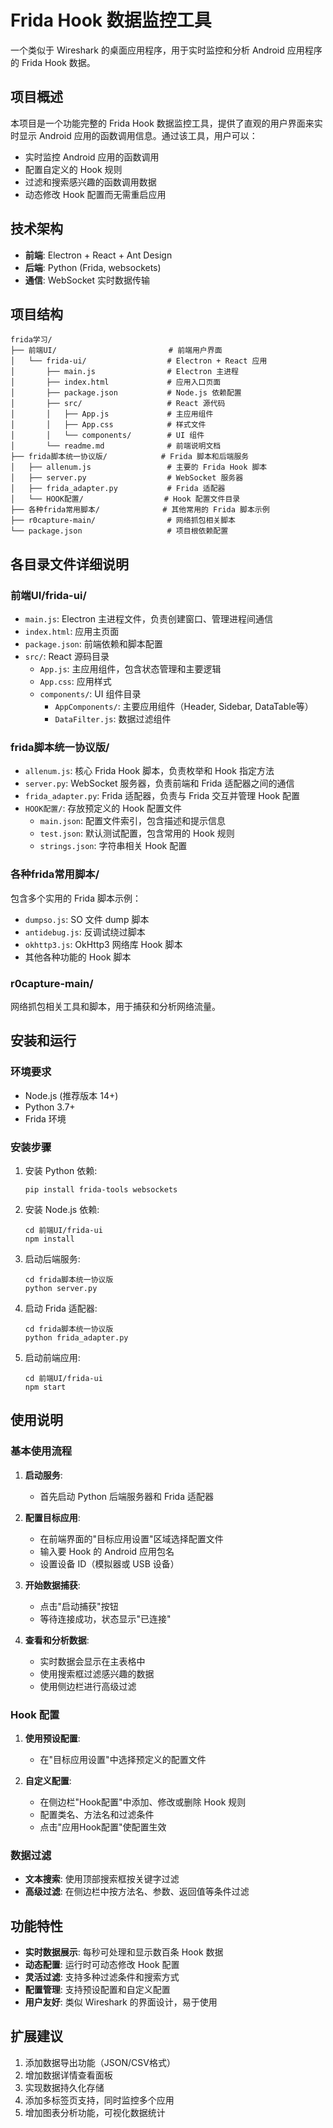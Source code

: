 # Frida Hook 数据监控工具

一个类似于 Wireshark 的桌面应用程序，用于实时监控和分析 Android 应用程序的 Frida Hook 数据。

## 项目概述

本项目是一个功能完整的 Frida Hook 数据监控工具，提供了直观的用户界面来实时显示 Android 应用的函数调用信息。通过该工具，用户可以：

- 实时监控 Android 应用的函数调用
- 配置自定义的 Hook 规则
- 过滤和搜索感兴趣的函数调用数据
- 动态修改 Hook 配置而无需重启应用

## 技术架构

- **前端**: Electron + React + Ant Design
- **后端**: Python (Frida, websockets)
- **通信**: WebSocket 实时数据传输

## 项目结构

```
frida学习/
├── 前端UI/                         # 前端用户界面
│   └── frida-ui/                  # Electron + React 应用
│       ├── main.js                # Electron 主进程
│       ├── index.html             # 应用入口页面
│       ├── package.json           # Node.js 依赖配置
│       ├── src/                   # React 源代码
│       │   ├── App.js             # 主应用组件
│       │   ├── App.css            # 样式文件
│       │   └── components/        # UI 组件
│       └── readme.md              # 前端说明文档
├── frida脚本统一协议版/            # Frida 脚本和后端服务
│   ├── allenum.js                 # 主要的 Frida Hook 脚本
│   ├── server.py                  # WebSocket 服务器
│   ├── frida_adapter.py           # Frida 适配器
│   └── HOOK配置/                  # Hook 配置文件目录
├── 各种frida常用脚本/              # 其他常用的 Frida 脚本示例
├── r0capture-main/                # 网络抓包相关脚本
└── package.json                   # 项目根依赖配置
```

## 各目录文件详细说明

### 前端UI/frida-ui/
- `main.js`: Electron 主进程文件，负责创建窗口、管理进程间通信
- `index.html`: 应用主页面
- `package.json`: 前端依赖和脚本配置
- `src/`: React 源码目录
  - `App.js`: 主应用组件，包含状态管理和主要逻辑
  - `App.css`: 应用样式
  - `components/`: UI 组件目录
    - `AppComponents/`: 主要应用组件（Header, Sidebar, DataTable等）
    - `DataFilter.js`: 数据过滤组件

### frida脚本统一协议版/
- `allenum.js`: 核心 Frida Hook 脚本，负责枚举和 Hook 指定方法
- `server.py`: WebSocket 服务器，负责前端和 Frida 适配器之间的通信
- `frida_adapter.py`: Frida 适配器，负责与 Frida 交互并管理 Hook 配置
- `HOOK配置/`: 存放预定义的 Hook 配置文件
  - `main.json`: 配置文件索引，包含描述和提示信息
  - `test.json`: 默认测试配置，包含常用的 Hook 规则
  - `strings.json`: 字符串相关 Hook 配置

### 各种frida常用脚本/
包含多个实用的 Frida 脚本示例：
- `dumpso.js`: SO 文件 dump 脚本
- `antidebug.js`: 反调试绕过脚本
- `okhttp3.js`: OkHttp3 网络库 Hook 脚本
- 其他各种功能的 Hook 脚本

### r0capture-main/
网络抓包相关工具和脚本，用于捕获和分析网络流量。

## 安装和运行

### 环境要求
- Node.js (推荐版本 14+)
- Python 3.7+
- Frida 环境

### 安装步骤

1. 安装 Python 依赖:
   ```
   pip install frida-tools websockets
   ```

2. 安装 Node.js 依赖:
   ```
   cd 前端UI/frida-ui
   npm install
   ```

3. 启动后端服务:
   ```
   cd frida脚本统一协议版
   python server.py
   ```

4. 启动 Frida 适配器:
   ```
   cd frida脚本统一协议版
   python frida_adapter.py
   ```

5. 启动前端应用:
   ```
   cd 前端UI/frida-ui
   npm start
   ```

## 使用说明

### 基本使用流程

1. **启动服务**:
   - 首先启动 Python 后端服务器和 Frida 适配器

2. **配置目标应用**:
   - 在前端界面的"目标应用设置"区域选择配置文件
   - 输入要 Hook 的 Android 应用包名
   - 设置设备 ID（模拟器或 USB 设备）

3. **开始数据捕获**:
   - 点击"启动捕获"按钮
   - 等待连接成功，状态显示"已连接"

4. **查看和分析数据**:
   - 实时数据会显示在主表格中
   - 使用搜索框过滤感兴趣的数据
   - 使用侧边栏进行高级过滤

### Hook 配置

1. **使用预设配置**:
   - 在"目标应用设置"中选择预定义的配置文件

2. **自定义配置**:
   - 在侧边栏"Hook配置"中添加、修改或删除 Hook 规则
   - 配置类名、方法名和过滤条件
   - 点击"应用Hook配置"使配置生效

### 数据过滤

- **文本搜索**: 使用顶部搜索框按关键字过滤
- **高级过滤**: 在侧边栏中按方法名、参数、返回值等条件过滤

## 功能特性

- **实时数据展示**: 每秒可处理和显示数百条 Hook 数据
- **动态配置**: 运行时可动态修改 Hook 配置
- **灵活过滤**: 支持多种过滤条件和搜索方式
- **配置管理**: 支持预设配置和自定义配置
- **用户友好**: 类似 Wireshark 的界面设计，易于使用

## 扩展建议

1. 添加数据导出功能（JSON/CSV格式）
2. 增加数据详情查看面板
3. 实现数据持久化存储
4. 添加多标签页支持，同时监控多个应用
5. 增加图表分析功能，可视化数据统计